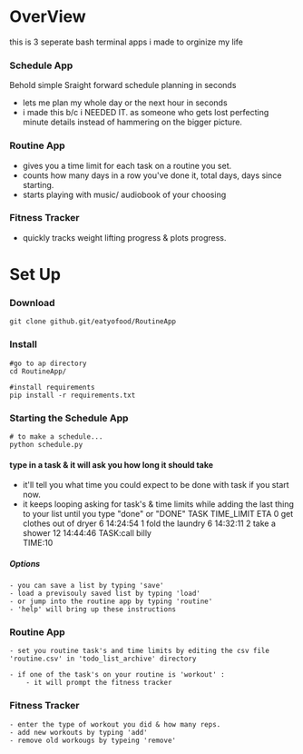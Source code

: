 # OverView 
this is 3 seperate bash terminal apps i made to orginize my life 

### Schedule App
Behold simple Sraight forward schedule planning in seconds 
- lets me plan my whole day or the next hour in seconds 
- i made this b/c i NEEDED IT. as someone who gets lost perfecting minute details instead of hammering on the bigger picture. 

### Routine App
- gives you a time limit for each task on a routine you set.  
- counts how many days in a row you've done it, total days, days since starting. 
- starts playing with music/ audiobook of your choosing

### Fitness Tracker
- quickly tracks weight lifting progress & plots progress.

 

# Set Up
### Download 
    git clone github.git/eatyofood/RoutineApp 

### Install 
    #go to ap directory
    cd RoutineApp/

    #install requirements
    pip install -r requirements.txt 




### Starting the Schedule App
    # to make a schedule...
    python schedule.py 

#### type in a task & it will ask you how long it should take 
- it'll tell you what time you could expect to be done with task if you start now.
- it keeps looping asking for task's & time limits while adding the last thing to your list until you type "done" or "DONE" 
                        TASK  TIME_LIMIT       ETA
    0  get clothes out of dryer           6  14:24:54
    1          fold the laundry           6  14:32:11
    2             take a shower          12  14:44:46
    TASK:call billy    
    TIME:10

##### Options
    - you can save a list by typing 'save' 
    - load a previsouly saved list by typing 'load'
    - or jump into the routine app by typing 'routine' 
    - 'help' will bring up these instructions

### Routine App 
    - set you routine task's and time limits by editing the csv file 'routine.csv' in 'todo_list_archive' directory 

    - if one of the task's on your routine is 'workout' :
        - it will prompt the fitness tracker 

### Fitness Tracker
    - enter the type of workout you did & how many reps. 
    - add new workouts by typing 'add' 
    - remove old workougs by typeing 'remove'




    

